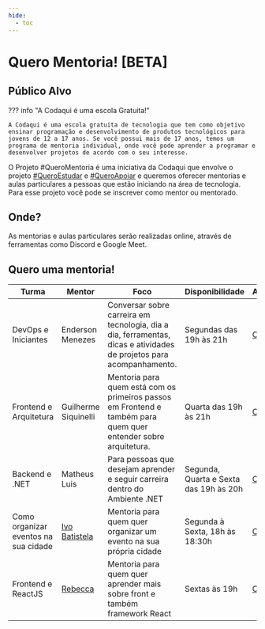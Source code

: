 ```yaml
---
hide:
  - toc
---
```


# Quero Mentoria! [BETA]

## Público Alvo

??? info "A Codaqui é uma escola Gratuita!"

    A Codaqui é uma escola gratuita de tecnologia que tem como objetivo ensinar programação e desenvolvimento de produtos tecnológicos para jovens de 12 a 17 anos. Se você possui mais de 17 anos, temos um programa de mentoria individual, onde você pode aprender a programar e desenvolver projetos de acordo com o seu interesse.

O Projeto #QueroMentoria é uma iniciativa da Codaqui que envolve o projeto [#QueroEstudar](estudar.md) e [#QueroApoiar](apoiar.md) e queremos oferecer mentorias e aulas particulares a pessoas que estão iniciando na área de tecnologia. Para esse projeto você pode se inscrever como mentor ou mentorado.

## Onde?

As mentorias e aulas particulares serão realizadas online, através de ferramentas como Discord e Google Meet.

## Quero uma mentoria!

<!-- Google Calendar Appointment Scheduling begin -->
<link href="https://calendar.google.com/calendar/scheduling-button-script.css" rel="stylesheet">
<script src="https://calendar.google.com/calendar/scheduling-button-script.js" async></script>
<script>
(function() {
  var target = document.currentScript;
  window.addEventListener('load', function() {
    calendar.schedulingButton.load({
      url: 'https://calendar.google.com/calendar/appointments/AcZssZ3ofYNXgj7RZo-JvhnBpBxo5kryoqul_raZzhg=?gv=true',
      color: '#039BE5',
      label: 'Agendar um compromisso',
      target,
    });
  });
})();
</script>
<!-- end Google Calendar Appointment Scheduling -->

| Turma | Mentor | Foco | Disponibilidade | Agendamento |
| ----- | ------ | ---- | --------------- | ----------- |
| DevOps e Iniciantes | Enderson Menezes | Conversar sobre carreira em tecnologia, dia a dia, ferramentas, dicas e atividades de projetos para acompanhamento. | Segundas das 19h às 21h | [Clique Aqui](https://calendar.app.google/j3MA7ioxg5aCBAvt6) |
| Frontend e Arquitetura | Guilherme Siquinelli | Mentoria para quem está com os primeiros passos em Frontend e também para quem quer entender sobre arquitetura. | Quarta das 19h às 21h | [Clique Aqui](https://calendar.app.google/5VSkwRzqS1WXgTJU8) |
| Backend e .NET | Matheus Luis | Para pessoas que desejam aprender e seguir carreira dentro do Ambiente .NET | Segunda, Quarta e Sexta das 19h às 20h | [Clique Aqui](https://calendar.app.google/LQS3R4ceenZXau6eA) |
| Como organizar eventos na sua cidade | [Ivo Batistela](https://github.com/byivo) | Mentoria para quem quer organizar um evento na sua própria cidade | Segunda à Sexta, 18h às 18:30h | [Clique Aqui](https://calendar.app.google/4H58yNt2arwkpLjc9) |
| Frontend e ReactJS | [Rebecca](https://github.com/orgs/codaqui/people/rebeccaaaaaaaaaaa) | Mentoria para quem quer aprender mais sobre front e também framework React | Sextas às 19h | [Clique Aqui](https://calendar.app.google/uuQ2hrbjPGKFYvhm7) |
